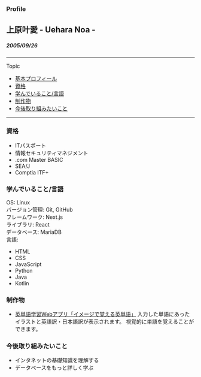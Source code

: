 [](#Topic)
### Profile
## 上原叶愛 - Uehara Noa -  
##### 2005/09/26
---
Topic
- [基本プロフィール](#Profile)  
- [資格](#資格)  
- [学んでいること/言語](#学んでいること/言語)  
- [制作物](#制作物)  
- [今後取り組みたいこと](#今後取り組みたいこと)  
---
[](#Topic)
### 資格
- ITパスポート  
- 情報セキュリティマネジメント  
- .com Master BASIC  
- SEA/J  
- Comptia ITF+  

[](#Topic)
### 学んでいること/言語  
OS: Linux  
バージョン管理: Git, GitHub  
フレームワーク: Next.js  
ライブラリ: React  
データベース: MariaDB  
言語:  
- HTML  
- CSS  
- JavaScript  
- Python  
- Java  
- Kotlin  
  
[](#Topic)
### 制作物  
- [英単語学習Webアプリ「イメージで覚える英単語」](https://use-api-hazel.vercel.app/)
入力した単語にあったイラストと英語訳・日本語訳が表示されます。
視覚的に単語を覚えることができます。
  
[](#Topic)
### 今後取り組みたいこと  
- インタネットの基礎知識を理解する  
- データベースをもっと詳しく学ぶ



<!--
**itc-s24006/itc-s24006** is a ✨ _special_ ✨ repository because its `README.md` (this file) appears on your GitHub profile.

Here are some ideas to get you started:

- 🔭 I’m currently working on ...
- 🌱 I’m currently learning ...
- 👯 I’m looking to collaborate on ...
- 🤔 I’m looking for help with ...
- 💬 Ask me about ...
- 📫 How to reach me: ...
- 😄 Pronouns: ...
- ⚡ Fun fact: ...
-->
